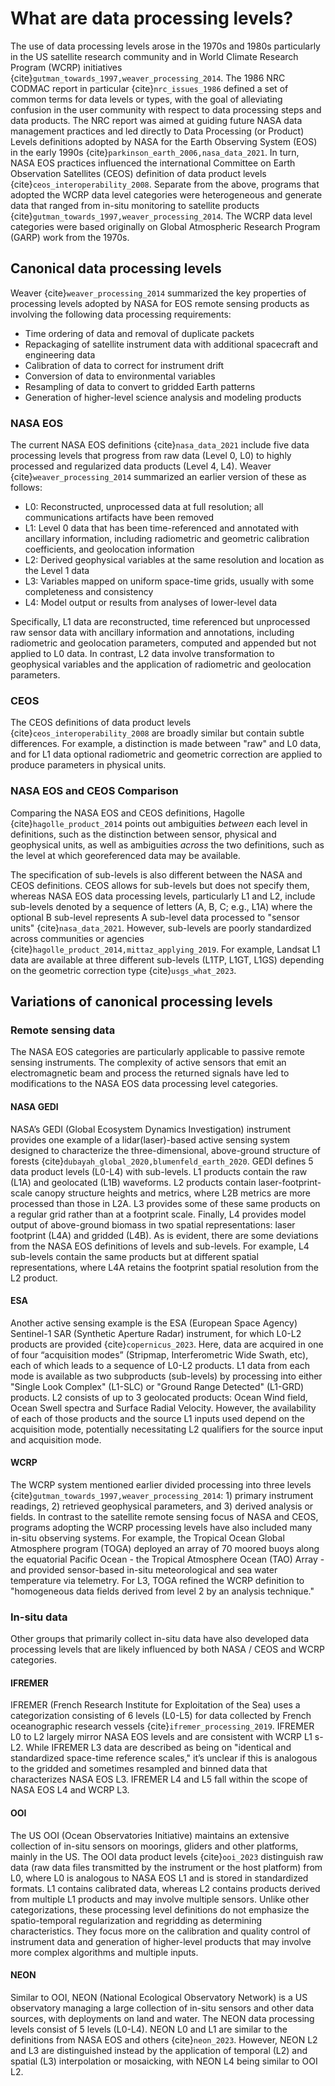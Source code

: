 # What are data processing levels?

The use of data processing levels arose in the 1970s and 1980s particularly in the US satellite research community and in World Climate Research Program (WCRP) initiatives {cite}`gutman_towards_1997,weaver_processing_2014`. The 1986 NRC CODMAC report in particular {cite}`nrc_issues_1986` defined a set of common terms for data levels or types, with the goal of alleviating confusion in the user community with respect to data processing steps and data products. The NRC report was aimed at guiding future NASA data management practices and led directly to Data Processing (or Product) Levels definitions adopted by NASA for the Earth Observing System (EOS) in the early 1990s {cite}`parkinson_earth_2006,nasa_data_2021`. In turn, NASA EOS practices influenced the international Committee on Earth Observation Satellites (CEOS) definition of data product levels {cite}`ceos_interoperability_2008`. Separate from the above, programs that adopted the WCRP data level categories were heterogeneous and generate data that ranged from in-situ monitoring to satellite products {cite}`gutman_towards_1997,weaver_processing_2014`. The WCRP data level categories were based originally on Global Atmospheric Research Program (GARP) work from the 1970s.


## Canonical data processing levels

Weaver {cite}`weaver_processing_2014` summarized the key properties of processing levels adopted by NASA for EOS remote sensing products as involving the following data processing requirements:

- Time ordering of data and removal of duplicate packets
- Repackaging of satellite instrument data with additional spacecraft and engineering data
- Calibration of data to correct for instrument drift
- Conversion of data to environmental variables
- Resampling of data to convert to gridded Earth patterns
- Generation of higher-level science analysis and modeling products

### NASA EOS
The current NASA EOS definitions {cite}`nasa_data_2021` include five data processing levels that progress from raw data (Level 0, L0) to highly processed and regularized data products (Level 4, L4). Weaver {cite}`weaver_processing_2014` summarized an earlier version of these as follows:

- L0: Reconstructed, unprocessed data at full resolution; all communications artifacts have been removed
- L1: Level 0 data that has been time-referenced and annotated with ancillary information, including radiometric and geometric calibration coefficients, and geolocation information
- L2: Derived geophysical variables at the same resolution and location as the Level 1 data
- L3: Variables mapped on uniform space-time grids, usually with some completeness and consistency
- L4: Model output or results from analyses of lower-level data

Specifically, L1 data are reconstructed, time referenced but unprocessed raw sensor data with ancillary information and annotations, including radiometric and geolocation parameters, computed and appended but not applied to L0 data. In contrast, L2 data involve transformation to geophysical variables and the application of radiometric and geolocation parameters.

### CEOS
The CEOS definitions of data product levels {cite}`ceos_interoperability_2008` are broadly similar but contain subtle differences. For example, a distinction is made between "raw" and L0 data, and for L1 data optional radiometric and geometric correction are applied to produce parameters in physical units.

### NASA EOS and CEOS Comparison
Comparing the NASA EOS and CEOS definitions, Hagolle {cite}`hagolle_product_2014` points out ambiguities _between_ each level in definitions, such as the distinction between sensor, physical and geophysical units, as well as ambiguities _across_ the two definitions, such as the level at which georeferenced data may be available.

The specification of sub-levels is also different between the NASA and CEOS definitions. CEOS allows for sub-levels but does not specify them, whereas NASA EOS data processing levels, particularly L1 and L2, include sub-levels denoted by a sequence of letters (A, B, C; e.g., L1A) where the optional B sub-level represents A sub-level data processed to "sensor units" {cite}`nasa_data_2021`. However, sub-levels are poorly standardized across communities or agencies {cite}`hagolle_product_2014,mittaz_applying_2019`. For example, Landsat L1 data are available at three different sub-levels (L1TP, L1GT, L1GS) depending on the geometric correction type {cite}`usgs_what_2023`. 


## Variations of canonical processing levels

### Remote sensing data
The NASA EOS categories are particularly applicable to passive remote sensing instruments. The complexity of active sensors that emit an electromagnetic beam and process the returned signals have led to modifications to the NASA EOS data processing level categories.

#### NASA GEDI
NASA’s GEDI (Global Ecosystem Dynamics Investigation) instrument provides one example of a lidar(laser)-based active sensing system designed to characterize the three-dimensional, above-ground structure of forests {cite}`dubayah_global_2020,blumenfeld_earth_2020`. GEDI defines 5 data product levels (L0-L4) with sub-levels. L1 products contain the raw (L1A) and geolocated (L1B) waveforms. L2 products contain laser-footprint-scale canopy structure heights and metrics, where L2B metrics are more processed than those in L2A. L3 provides some of these same products on a regular grid rather than at a footprint scale. Finally, L4 provides model output of above-ground biomass in two spatial representations: laser footprint (L4A) and gridded (L4B). As is evident, there are some deviations from the NASA EOS definitions of levels and sub-levels. For example, L4 sub-levels contain the same products but at different spatial representations, where L4A retains the footprint spatial resolution from the L2 product. 

#### ESA
Another active sensing example is the ESA (European Space Agency) Sentinel-1 SAR (Synthetic Aperture Radar) instrument, for which L0-L2 products are provided {cite}`copernicus_2023`. Here, data are acquired in one of four “acquisition modes” (Stripmap, Interferometric Wide Swath, etc), each of which leads to a sequence of L0-L2 products. L1 data from each mode is available as two subproducts (sub-levels) by processing into either "Single Look Complex" (L1-SLC) or "Ground Range Detected" (L1-GRD) products. L2 consists of up to 3 geolocated products: Ocean Wind field, Ocean Swell spectra and Surface Radial Velocity. However, the availability of each of those products and the source L1 inputs used depend on the acquisition mode, potentially necessitating L2 qualifiers for the source input and acquisition mode.

#### WCRP
The WCRP system mentioned earlier divided processing into three levels {cite}`gutman_towards_1997,weaver_processing_2014`: 1) primary instrument readings, 2) retrieved geophysical parameters, and 3) derived analysis or fields. In contrast to the satellite remote sensing focus of NASA and CEOS, programs adopting the WCRP processing levels have also included many in-situ observing systems. For example, the Tropical Ocean Global Atmosphere program (TOGA) deployed an array of 70 moored buoys along the equatorial Pacific Ocean - the Tropical Atmosphere Ocean (TAO) Array - and provided sensor-based in-situ meteorological and sea water temperature via telemetry. For L3, TOGA refined the WCRP definition to "homogeneous data fields derived from level 2 by an analysis technique."


### In-situ data

Other groups that primarily collect in-situ data have also developed data processing levels that are likely influenced by both NASA / CEOS and WCRP categories.

#### IFREMER
IFREMER (French Research Institute for Exploitation of the Sea) uses a categorization consisting of 6 levels (L0-L5) for data collected by French oceanographic research vessels {cite}`ifremer_processing_2019`. IFREMER L0 to L2 largely mirror NASA EOS levels and are consistent with WCRP L1 s-L2. While IFREMER L3 data are described as being on "identical and standardized space-time reference scales," it’s unclear if this is analogous to the gridded and sometimes resampled and binned data that characterizes NASA EOS L3. IFREMER L4 and L5 fall within the scope of NASA EOS L4 and WCRP L3.

#### OOI
The US OOI (Ocean Observatories Initiative) maintains an extensive collection of in-situ sensors on moorings, gliders and other platforms, mainly in the US. The OOI data product levels {cite}`ooi_2023` distinguish raw data (raw data files transmitted by the instrument or the host platform) from L0, where L0 is analogous to NASA EOS L1 and is stored in standardized formats. L1 contains calibrated data, whereas L2 contains products derived from multiple L1 products and may involve multiple sensors. Unlike other categorizations, these processing level definitions do not emphasize the spatio-temporal regularization and regridding as determining characteristics. They focus more on the calibration and quality control of instrument data and generation of higher-level products that may involve more complex algorithms and multiple inputs.

#### NEON
Similar to OOI, NEON (National Ecological Observatory Network) is a US observatory managing a large collection of in-situ sensors and other data sources, with deployments on land and water. The NEON data processing levels consist of 5 levels (L0-L4). NEON L0 and L1 are similar to the definitions from NASA EOS and others {cite}`neon_2023`. However, NEON L2 and L3 are distinguished instead by the application of temporal (L2) and spatial (L3) interpolation or mosaicking, with NEON L4 being similar to OOI L2.
